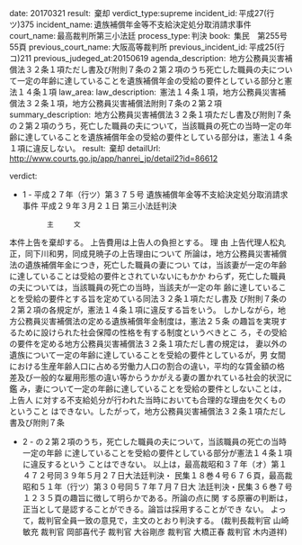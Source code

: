 
date: 20170321
result:  棄却
verdict_type:supreme
incident_id: 平成27(行ツ)375
incident_name: 遺族補償年金等不支給決定処分取消請求事件
court_name: 最高裁判所第三小法廷
process_type: 判決
book:  集民　第255号55頁
previous_court_name: 大阪高等裁判所
previous_incident_id: 平成25(行コ)211
previous_judeged_at:20150619
agenda_description:  地方公務員災害補償法３２条１項ただし書及び附則７条の２第２項のうち死亡した職員の夫について一定の年齢に達していることを遺族補償年金の受給の要件としている部分と憲法１４条１項
law_area: 
law_description:  憲法１４条１項，地方公務員災害補償法３２条１項，地方公務員災害補償法附則７条の２第２項
summary_description:  地方公務員災害補償法３２条１項ただし書及び附則７条の２第２項のうち，死亡した職員の夫について，当該職員の死亡の当時一定の年齢に達していることを遺族補償年金の受給の要件としている部分は，憲法１４条１項に違反しない。
result:  棄却
detailUrl: http://www.courts.go.jp/app/hanrei_jp/detail2?id=86612

verdict:

- 1 - 
平成２７年（行ツ）第３７５号 遺族補償年金等不支給決定処分取消請求事件 
平成２９年３月２１日 第三小法廷判決 
 
            主     文 
本件上告を棄却する。 
上告費用は上告人の負担とする。 
            理     由 
 上告代理人松丸正，同下川和男，同成見暁子の上告理由について 
 所論は，地方公務員災害補償法の遺族補償年金につき，死亡した職員の妻につい
ては，当該妻が一定の年齢に達していることは受給の要件とされていないにもかか
わらず，死亡した職員の夫については，当該職員の死亡の当時，当該夫が一定の年
齢に達していることを受給の要件とする旨を定めている同法３２条１項ただし書及
び附則７条の２第２項の各規定が，憲法１４条１項に違反する旨をいう。 
 しかしながら，地方公務員災害補償法の定める遺族補償年金制度は，憲法２５条
の趣旨を実現するために設けられた社会保障の性格を有する制度というべきとこ
ろ，その受給の要件を定める地方公務員災害補償法３２条１項ただし書の規定は，
妻以外の遺族について一定の年齢に達していることを受給の要件としているが，男
女間における生産年齢人口に占める労働力人口の割合の違い，平均的な賃金額の格
差及び一般的な雇用形態の違い等からうかがえる妻の置かれている社会的状況に鑑
み，妻について一定の年齢に達していることを受給の要件としないことは，上告人
に対する不支給処分が行われた当時においても合理的な理由を欠くものということ
はできない。したがって，地方公務員災害補償法３２条１項ただし書及び附則７条
- 2 - 
の２第２項のうち，死亡した職員の夫について，当該職員の死亡の当時一定の年齢
に達していることを受給の要件としている部分が憲法１４条１項に違反するという
ことはできない。 
 以上は，最高裁昭和３７年（オ）第１４７２号同３９年５月２７日大法廷判決・
民集１８巻４号６７６頁，最高裁昭和５１年（行ツ）第３０号同５７年７月７日大
法廷判決・民集３６巻７号１２３５頁の趣旨に徴して明らかである。所論の点に関
する原審の判断は，正当として是認することができる。論旨は採用することができ
ない。 
 よって，裁判官全員一致の意見で，主文のとおり判決する。 
(裁判長裁判官 山崎敏充 裁判官 岡部喜代子 裁判官 大谷剛彦 裁判官 
大橋正春 裁判官 木内道祥) 
 
 

                    
